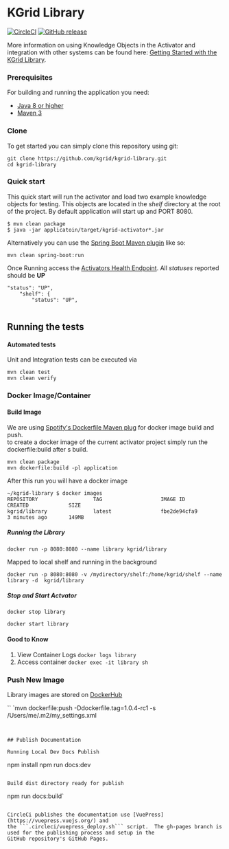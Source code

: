 # KGrid Library
[![CircleCI](https://circleci.com/gh/kgrid/kgrid-library.svg?style=svg)](https://circleci.com/gh/kgrid/kgrid-library)
[![GitHub release](https://img.shields.io/github/release/kgrid/kgrid-library.svg)](https://github.com/kgrid/kgrid-library/releases/)

More information on using Knowledge Objects in the Activator and integration with other systems 
can be found here: [Getting Started with the KGrid Library](http://kgrid.org/kgrid-library/).


### Prerequisites
For building and running the application you need:

- [Java 8 or higher](https://www.oracle.com/java/)
- [Maven 3](https://maven.apache.org)

### Clone
To get started you can simply clone this repository using git:
```
git clone https://github.com/kgrid/kgrid-library.git
cd kgrid-library
```

### Quick start
This quick start will run the activator and load two example knowledge objects for testing.  This objects are located
in the _shelf_ directory at the root of the project. By default application will start up and PORT 8080.
```
$ mvn clean package
$ java -jar applicatoin/target/kgrid-activator*.jar
```

Alternatively you can use the [Spring Boot Maven plugin](https://docs.spring.io/spring-boot/docs/current/reference/html/build-tool-plugins-maven-plugin.html) like so:

```
mvn clean spring-boot:run
```

Once Running access the [Activators Health Endpoint](http://localhost:8080/health).  All _statuses_ reported should be **UP**

```$xslt
"status": "UP",
    "shelf": {
        "status": "UP",
  
```

## Running the tests

#### Automated tests 
Unit and Integration tests can be executed via
```
mvn clean test
mvn clean verify
```

### Docker Image/Container


#### Build Image
We are using [Spotify's Dockerfile Maven plug](https://github.com/spotify/dockerfile-maven) for docker image build and push.  
to create a docker image of the current activator project simply run the dockerfile:build after s build.  

```
mvn clean package
mvn dockerfile:build -pl application
```

After this run you will have a docker image 
```
~/kgrid-library $ docker images
REPOSITORY                  TAG                   IMAGE ID            CREATED             SIZE
kgrid/library               latest                fbe2de94cfa9        3 minutes ago       149MB

```
##### Running the Library 

```
docker run -p 8080:8080 --name library kgrid/library
```

Mapped to local shelf and running in the background

```
docker run -p 8080:8080 -v /mydirectory/shelf:/home/kgrid/shelf --name library -d  kgrid/library 
```

##### Stop and Start Actvator

```
docker stop library
```

```
docker start library
```


#### Good to Know

1. View Container Logs  ```docker logs library```
1. Access container ```docker exec -it library sh```

### Push New Image

Library images are stored on [DockerHub](https://cloud.docker.com/u/kgrid/repository/docker/kgrid/library) 

``
`mvn dockerfile:push -Ddockerfile.tag=1.0.4-rc1 -s /Users/me/.m2/my_settings.xml 
```


## Publish Documentation

Running Local Dev Docs Publish
```
npm install
npm run docs:dev
```

Build dist directory ready for publish

```
npm run docs:build`
```

CircleCi publishes the documentation use [VuePress](https://vuepress.vuejs.org/) and 
the ```.circleci/vuepress_deploy.sh``` script.  The gh-pages branch is used for the publishing process and setup in the
GitHub repository's GitHub Pages.
